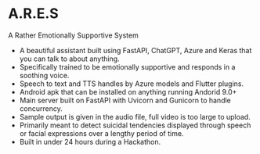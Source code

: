 # A.R.E.S
A Rather Emotionally Supportive System

- A beautiful assistant built using FastAPI, ChatGPT, Azure and Keras that you can talk to about anything.
- Specifically trained to be emotionally supportive and responds in a soothing voice.
- Speech to text and TTS handles by Azure models and Flutter plugins.
- Android apk that can be installed on anything running Andorid 9.0+
- Main server built on FastAPI with Uvicorn and Gunicorn to handle concurrency.
- Sample output is given in the audio file, full video is too large to upload.
- Primarily meant to detect suicidal tendencies displayed through speech or facial expressions over a lengthy period of time.
- Built in under 24 hours during a Hackathon.

